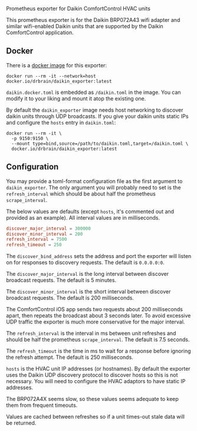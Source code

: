 Prometheus exporter for Daikin ComfortControl HVAC units

This prometheus exporter is for the Daikin BRP072A43 wifi adapter and similar
wifi-enabled Daikin units that are supported by the Daikin ComfortControl
application.

## Docker

There is a [docker image](https://hub.docker.com/r/drbrain/daikin_exporter) for
this exporter:

```
docker run --rm -it --network=host docker.io/drbrain/daikin_exporter:latest
```

`daikin.docker.toml` is embedded as `/daikin.toml` in the image.  You can modify
it to your liking and mount it atop the existing one.

By default the `daikin_exporter` image needs host networking to discover daikin
units through UDP broadcasts.  If you give your daikin units static IPs and
configure the `hosts` entry in `daikin.toml`:

```
docker run --rm -it \
  -p 9150:9150 \
  --mount type=bind,source=/path/to/daikin.toml,target=/daikin.toml \
  docker.io/drbrain/daikin_exporter:latest
```

## Configuration

You may provide a toml-format configuration file as the first argument to
`daikin_exporter`.  The only argument you will probably need to set is the
`refresh_interval` which should be about half the prometheus `scrape_interval`.

The below values are defaults (except `hosts`, it's commented out and provided
as an example).  All interval values are in milliseconds.

```toml
discover_major_interval = 300000
discover_minor_interval = 200
refresh_interval = 7500
refresh_timeout = 250
```

The `discover_bind_address` sets the address and port the exporter will listen
on for responses to discovery requests.  The default is `0.0.0.0:0`.

The `discover_major_interval` is the long interval between discover broadcast
requests.  The default is 5 minutes.

The `discover_minor_interval` is the short interval between discover broadcast
requests.  The default is 200 milliseconds.

The ComfortControl iOS app sends two requests about 200 milliseconds apart,
then repeats the broadcast about 3 seconds later.  To avoid excessive UDP
traffic the exporter is much more conservative for the major interval.

The `refresh_interval` is the interval in ms between unit refreshes and should
be half the prometheus `scrape_interval`.  The default is 7.5 seconds.

The `refresh_timeout` is the time in ms to wait for a response before ignoring
the refresh attempt.  The default is 250 milliseconds.

`hosts` is the HVAC unit IP addresses (or hostnames).  By default the exporter
uses the Daikin UDP discovery protocol to discover hosts so this is not
necessary.  You will need to configure the HVAC adaptors to have static IP
addresses.

The BRP072A4X seems slow, so these values seems adequate to keep them from
frequent timeouts.

Values are cached between refreshes so if a unit times-out stale data will be
returned.

